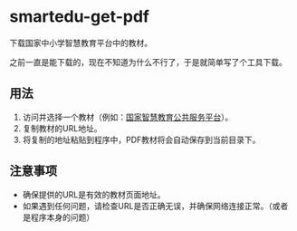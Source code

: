 # smartedu-get-pdf

下载国家中小学智慧教育平台中的教材。

之前一直是能下载的，现在不知道为什么不行了，于是就简单写了个工具下载。

## 用法

1. 访问并选择一个教材（例如：[国家智慧教育公共服务平台](https://ppt.basic.smartedu.cn/#/view?catalogType=tchMaterial&ndrContentId=b1c260b8-c917-4751-b095-9863f69c8f77&saveAsCopy=false)）。
2. 复制教材的URL地址。
3. 将复制的地址粘贴到程序中，PDF教材将会自动保存到当前目录下。

## 注意事项

- 确保提供的URL是有效的教材页面地址。
- 如果遇到任何问题，请检查URL是否正确无误，并确保网络连接正常。（或者是程序本身的问题）
